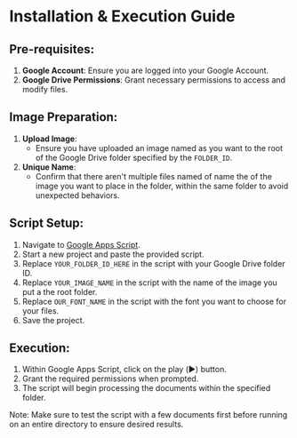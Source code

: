 # Installation & Execution Guide

## Pre-requisites:
1. **Google Account**: Ensure you are logged into your Google Account.
2. **Google Drive Permissions**: Grant necessary permissions to access and modify files.

## Image Preparation:
1. **Upload Image**:
   - Ensure you have uploaded an image named as you want to the root of the Google Drive folder specified by the `FOLDER_ID`.
2. **Unique Name**:
   - Confirm that there aren't multiple files named of name the of the image you want to place in the folder, within the same folder to avoid unexpected behaviors.

## Script Setup:
1. Navigate to [Google Apps Script](https://script.google.com/).
2. Start a new project and paste the provided script.
3. Replace `YOUR_FOLDER_ID_HERE` in the script with your Google Drive folder ID.
4. Replace `YOUR_IMAGE_NAME` in the script with the name of the image you put a the root folder.
5. Replace `OUR_FONT_NAME` in the script with the font you want to choose for your files.
6. Save the project.

## Execution:
1. Within Google Apps Script, click on the play (▶️) button.
2. Grant the required permissions when prompted.
3. The script will begin processing the documents within the specified folder.

Note: Make sure to test the script with a few documents first before running on an entire directory to ensure desired results.
